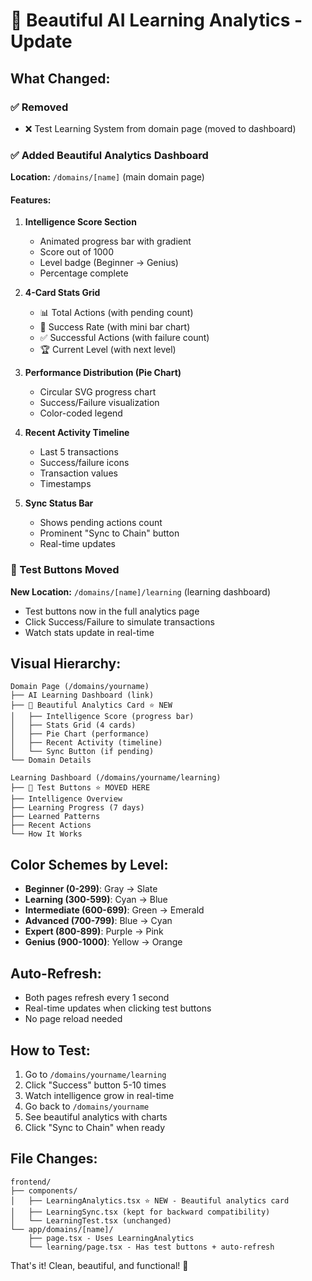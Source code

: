 # 🎨 Beautiful AI Learning Analytics - Update

## What Changed:

### ✅ Removed
- ❌ Test Learning System from domain page (moved to dashboard)

### ✅ Added Beautiful Analytics Dashboard

**Location:** `/domains/[name]` (main domain page)

#### Features:

1. **Intelligence Score Section**
   - Animated progress bar with gradient
   - Score out of 1000
   - Level badge (Beginner → Genius)
   - Percentage complete

2. **4-Card Stats Grid**
   - 📊 Total Actions (with pending count)
   - 🎯 Success Rate (with mini bar chart)
   - ✅ Successful Actions (with failure count)
   - 🏆 Current Level (with next level)

3. **Performance Distribution (Pie Chart)**
   - Circular SVG progress chart
   - Success/Failure visualization
   - Color-coded legend

4. **Recent Activity Timeline**
   - Last 5 transactions
   - Success/failure icons
   - Transaction values
   - Timestamps

5. **Sync Status Bar**
   - Shows pending actions count
   - Prominent "Sync to Chain" button
   - Real-time updates

### 🧪 Test Buttons Moved

**New Location:** `/domains/[name]/learning` (learning dashboard)

- Test buttons now in the full analytics page
- Click Success/Failure to simulate transactions
- Watch stats update in real-time

## Visual Hierarchy:

```
Domain Page (/domains/yourname)
├── AI Learning Dashboard (link)
├── 🎨 Beautiful Analytics Card ⭐ NEW
│   ├── Intelligence Score (progress bar)
│   ├── Stats Grid (4 cards)
│   ├── Pie Chart (performance)
│   ├── Recent Activity (timeline)
│   └── Sync Button (if pending)
└── Domain Details

Learning Dashboard (/domains/yourname/learning)
├── 🧪 Test Buttons ⭐ MOVED HERE
├── Intelligence Overview
├── Learning Progress (7 days)
├── Learned Patterns
├── Recent Actions
└── How It Works
```

## Color Schemes by Level:

- **Beginner (0-299)**: Gray → Slate
- **Learning (300-599)**: Cyan → Blue
- **Intermediate (600-699)**: Green → Emerald
- **Advanced (700-799)**: Blue → Cyan
- **Expert (800-899)**: Purple → Pink
- **Genius (900-1000)**: Yellow → Orange

## Auto-Refresh:

- Both pages refresh every 1 second
- Real-time updates when clicking test buttons
- No page reload needed

## How to Test:

1. Go to `/domains/yourname/learning`
2. Click "Success" button 5-10 times
3. Watch intelligence grow in real-time
4. Go back to `/domains/yourname`
5. See beautiful analytics with charts
6. Click "Sync to Chain" when ready

## File Changes:

```
frontend/
├── components/
│   ├── LearningAnalytics.tsx ⭐ NEW - Beautiful analytics card
│   ├── LearningSync.tsx (kept for backward compatibility)
│   └── LearningTest.tsx (unchanged)
└── app/domains/[name]/
    ├── page.tsx - Uses LearningAnalytics
    └── learning/page.tsx - Has test buttons + auto-refresh
```

That's it! Clean, beautiful, and functional! 🚀
